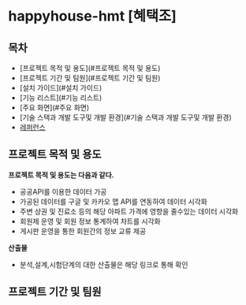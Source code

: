 # happyhouse-hmt [혜택조]
## 목차
  - [프로젝트 목적 및 용도](#프로젝트 목적 및 용도) 
  - [프로젝트 기간 및 팀원](#프로젝트 기간 및 팀원) 
  - [설치 가이드](#설치 가이드)
  - [기능 리스트](#기능 리스트)
  - [주요 화면](#주요 화면)
  - [기술 스택과 개발 도구및 개발 환경](#기술 스택과 개발 도구및 개발 환경)
  - [레퍼런스](#레퍼런스)

## 프로젝트 목적 및 용도

**프로젝트 목적 및 용도는 다음과 같다.**
- 공공API를 이용한 데이터 가공
- 가공된 데이터를 구글 및 카카오 맵 API를 연동하여 데이터 시각화
- 주변 상권 및 진료소 등의 해당 아파트 가격에 영향을 줄수있는 데이터 시각화
- 회원제 운영 및 회원 정보 통계하여 차트를 시각화
- 게시판 운영을 통한 회원간의 정보 교류 제공

**산출물**
- 분석,설계,시험단계의 대한 산출물은 해당 링크로 통해 확인


## 프로젝트 기간 및 팀원
